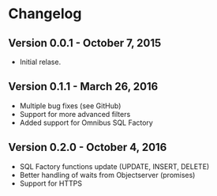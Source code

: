 # Changelog

## Version 0.0.1 - October 7, 2015
* Initial relase.

## Version 0.1.1 - March 26, 2016
* Multiple bug fixes (see GitHub)
* Support for more advanced filters
* Added support for Omnibus SQL Factory

## Version 0.2.0 - October 4, 2016
* SQL Factory functions update (UPDATE, INSERT, DELETE)
* Better handling of waits from Objectserver (promises)
* Support for HTTPS
